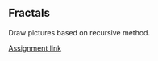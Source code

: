 ## Fractals

Draw pictures based on recursive method.

[Assignment link](https://web.stanford.edu/class/archive/cs/cs106x/cs106x.1192/assignments/recursion.html)